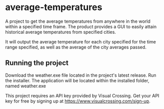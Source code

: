# average-temperatures
A project to get the average temperatures from anywhere in the world within a specified time frame. The product provides a GUI to easily attain historical average temperatures from specified cities.

It will output the average temperature for each city specified for the time range specified, as well as the average of the city averages passed. 


## Running the project

Download the weather.exe file located in the project's latest release.
Run the installer.
The application will be located within the installed folder, named weather.exe

This project requires an API key provided by Visual Crossing. Get your API key for free by signing up at https://www.visualcrossing.com/sign-up.

